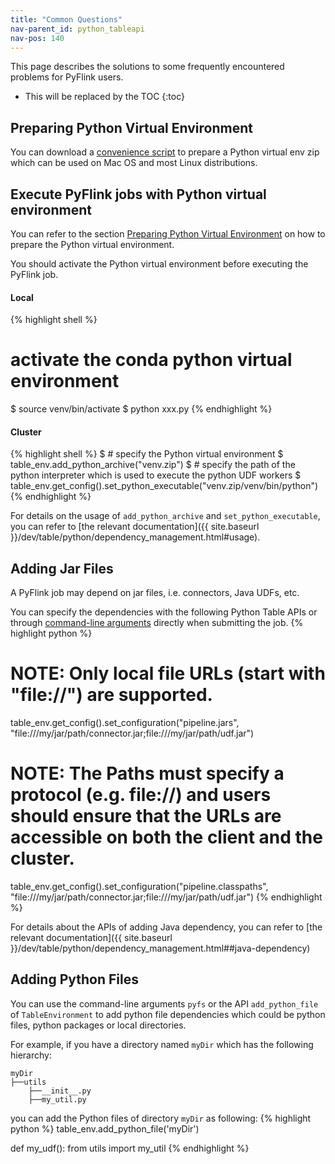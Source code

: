 ```yaml
---
title: "Common Questions"
nav-parent_id: python_tableapi
nav-pos: 140
---
```

<!--
Licensed to the Apache Software Foundation (ASF) under one
or more contributor license agreements.  See the NOTICE file
distributed with this work for additional information
regarding copyright ownership.  The ASF licenses this file
to you under the Apache License, Version 2.0 (the
"License"); you may not use this file except in compliance
with the License.  You may obtain a copy of the License at

  http://www.apache.org/licenses/LICENSE-2.0

Unless required by applicable law or agreed to in writing,
software distributed under the License is distributed on an
"AS IS" BASIS, WITHOUT WARRANTIES OR CONDITIONS OF ANY
KIND, either express or implied.  See the License for the
specific language governing permissions and limitations
under the License.
-->

This page describes the solutions to some frequently encountered problems for PyFlink users.

* This will be replaced by the TOC
{:toc}
## Preparing Python Virtual Environment
You can download a [convenience script](https://github.com/apache/flink/blob/master/flink-python/dev/setup-pyflink-virtual-env.sh) to prepare a Python virtual env zip which can be used on Mac OS and most Linux distributions. 

## Execute PyFlink jobs with Python virtual environment
You can refer to the section [Preparing Python Virtual Environment](#preparing-python-virtual-environment) on how to
prepare the Python virtual environment.

You should activate the Python virtual environment before executing the PyFlink job.

#### Local

{% highlight shell %}
# activate the conda python virtual environment
$ source venv/bin/activate
$ python xxx.py
{% endhighlight %}

#### Cluster

{% highlight shell %}
$ # specify the Python virtual environment
$ table_env.add_python_archive("venv.zip")
$ # specify the path of the python interpreter which is used to execute the python UDF workers
$ table_env.get_config().set_python_executable("venv.zip/venv/bin/python")
{% endhighlight %}

For details on the usage of `add_python_archive` and `set_python_executable`, you can refer to [the relevant documentation]({{ site.baseurl }}/dev/table/python/dependency_management.html#usage).

## Adding Jar Files
A PyFlink job may depend on jar files, i.e. connectors, Java UDFs, etc.

You can specify the dependencies with the following Python Table APIs or through <a href="{{ site.baseurl }}/ops/cli.html#usage">command-line arguments</a> directly when submitting the job.
{% highlight python %}
# NOTE: Only local file URLs (start with "file://") are supported.
table_env.get_config().set_configuration("pipeline.jars", "file:///my/jar/path/connector.jar;file:///my/jar/path/udf.jar")

# NOTE: The Paths must specify a protocol (e.g. file://) and users should ensure that the URLs are accessible on both the client and the cluster.
table_env.get_config().set_configuration("pipeline.classpaths", "file:///my/jar/path/connector.jar;file:///my/jar/path/udf.jar")
{% endhighlight %}

For details about the APIs of adding Java dependency, you can refer to [the relevant documentation]({{ site.baseurl }}/dev/table/python/dependency_management.html##java-dependency)

## Adding Python Files
You can use the command-line arguments `pyfs` or the API `add_python_file` of `TableEnvironment` to add python file dependencies which could be python files, python packages or local directories.

For example, if you have a directory named `myDir` which has the following hierarchy:
```
myDir
├──utils
    ├──__init__.py
    ├──my_util.py
```

you can add the Python files of directory `myDir` as following:
{% highlight python %}
table_env.add_python_file('myDir')

def my_udf():
    from utils import my_util
{% endhighlight %}
